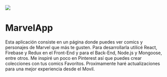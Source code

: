 ![](https://media.licdn.com/dms/image/C4E2DAQHsthQR92id1g/profile-treasury-image-shrink_800_800/0/1679330808992?e=1680361200&v=beta&t=Xby7mktrUnwYGnsfSJe4XtNXiY1ts1XENXDGcbPPrhU)

# MarvelApp

Esta aplicación consiste en un página donde puedes ver comics y personajes de Marvel que más te gusten. Para desarrollarla utilicé React, Firebase y Redux en el Front-End y para el Back-End, Node.js y Mongoose, entre otros. Me inspiré un poco en Pinterest así que puedes crear colecciones con tus comics Favoritos. Proximamente haré actualizaciones para una mejor experiencia desde el Movil.
